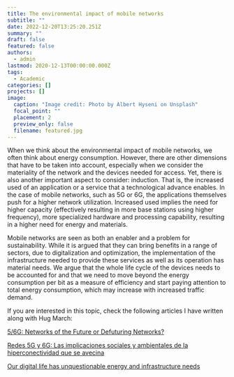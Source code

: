 ```yaml
---
title: The environmental impact of mobile networks
subtitle: ""
date: 2022-12-20T13:25:20.251Z
summary: ""
draft: false
featured: false
authors:
  - admin
lastmod: 2020-12-13T00:00:00.000Z
tags:
  - Academic
categories: []
projects: []
image:
  caption: "Image credit: Photo by Albert Hyseni on Unsplash"
  focal_point: ""
  placement: 2
  preview_only: false
  filename: featured.jpg
---
```

When we think about the environmental impact of mobile networks, we often think about energy consumption. However, there are other dimensions that have to be taken into account, especially when we consider the materiality of the network and the devices needed for access. Yet, there is also another important aspect to consider: induction. That is, the increased used of an application or a service that a technological advance enables. In the case of mobile networks, such as 5G or 6G, the applications themselves push for a higher network utilization. Increased used implies the need for higher capacity (effectively resulting in more base stations using higher frequency), more specialized hardware and processing capability, resulting in a higher need for energy and materials. 

M﻿obile networks are seen as both an enabler and a problem for sustainability. While it is argued that they can bring benefits in a range of sectors, due to digitalization and optimization, the implementation of the infrastructure needed to provide these services as well as its operation has material needs. We argue that the whole life cycle of the devices needs to be accounted for and that we need to move beyond the energy consumption per bit as a measure of efficiency and start paying attention to total energy consumption, which may increase with increased traffic demand. 

I﻿f you are interested in this topic, check the following articles I have written along with Hug March:

[5/6G: Networks of the Future or Defuturing Networks?](https://arxiv.org/pdf/2207.02533.pdf)

[Redes 5G y 6G: Las implicaciones sociales y ambientales de la hiperconectividad que se avecina](https://theconversation.com/redes-5g-y-6g-las-implicaciones-sociales-y-ambientales-de-la-hiperconectividad-que-se-avecina-187050)

[O﻿ur digital life has unquestionable energy and infrastructure needs](https://blogs.uoc.edu/in3/our-digital-life-has-unquestionable-energy-and-infrastructure-needs/)